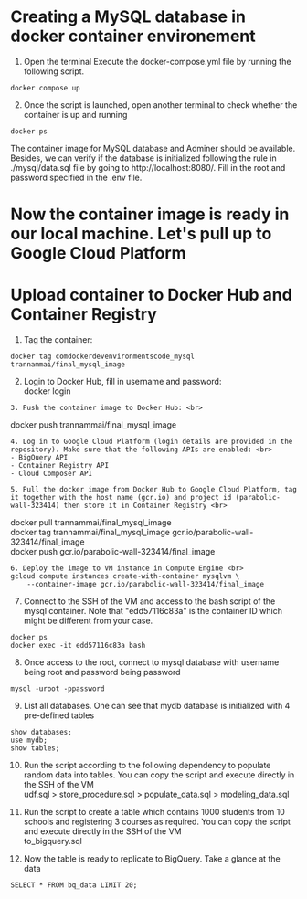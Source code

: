 # Creating a MySQL database in docker container environement
1. Open the terminal Execute the docker-compose.yml file by running the following script. <br>

```
docker compose up
```

2. Once the script is launched, open another terminal to check whether the container is up and running <br>
```
docker ps 
```
The container image for MySQL database and Adminer should be available. Besides, we can verify if the database is initialized following the rule in ./mysql/data.sql file by going to http://localhost:8080/. Fill in the root and password specified in the .env file.

# Now the container image is ready in our local machine. Let's pull up to Google Cloud Platform
# Upload container to Docker Hub and Container Registry
1. Tag the container: <br>
```
docker tag comdockerdevenvironmentscode_mysql trannammai/final_mysql_image
```
2. Login to Docker Hub, fill in username and password: <br>
docker login
```
3. Push the container image to Docker Hub: <br>
```
docker push trannammai/final_mysql_image
```
4. Log in to Google Cloud Platform (login details are provided in the repository). Make sure that the following APIs are enabled: <br>
- BigQuery API
- Container Registry API
- Cloud Composer API

5. Pull the docker image from Docker Hub to Google Cloud Platform, tag it together with the host name (gcr.io) and project id (parabolic-wall-323414) then store it in Container Registry <br>
```
docker pull trannammai/final_mysql_image <br>
docker tag trannammai/final_mysql_image gcr.io/parabolic-wall-323414/final_image <br>
docker push gcr.io/parabolic-wall-323414/final_image
```
6. Deploy the image to VM instance in Compute Engine <br>
gcloud compute instances create-with-container mysqlvm \
    --container-image gcr.io/parabolic-wall-323414/final_image
```
7. Connect to the SSH of the VM and access to the bash script of the mysql container. Note that "edd57116c83a" is the container ID which might be different from your case. <br>
```
docker ps
docker exec -it edd57116c83a bash
```
8. Once access to the root, connect to mysql database with username being root and password being password <br>
```
mysql -uroot -ppassword
```
9. List all databases. One can see that mydb database is initialized with 4 pre-defined tables <br>
```
show databases; 
use mydb;
show tables;
```
10. Run the script according to the following dependency to populate random data into tables. You can copy the script and execute directly in the SSH of the VM <br>
udf.sql > store_procedure.sql > populate_data.sql > modeling_data.sql

11. Run the script to create a table which contains 1000 students from 10 schools and registering 3 courses as required. You can copy the script and execute directly in the SSH of the VM <br>
to_bigquery.sql

12. Now the table is ready to replicate to BigQuery. Take a glance at the data <br>
```
SELECT * FROM bq_data LIMIT 20;
```
